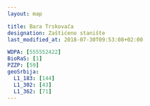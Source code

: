 ```yaml
---
layout: map

title: Bara Trskovača
designation: Zaštićeno stanište
last_modified_at: 2018-07-30T09:53:08+02:00

WDPA: [555552422]
BioRaS: [1]
PZZP: [59]
geoSrbija:
  L1_183: [144]
  L1_302: [43]
  L1_362: [71]
---
```

